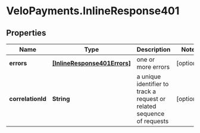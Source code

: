 # VeloPayments.InlineResponse401

## Properties

Name | Type | Description | Notes
------------ | ------------- | ------------- | -------------
**errors** | [**[InlineResponse401Errors]**](InlineResponse401Errors.md) | one or more errors | [optional] 
**correlationId** | **String** | a unique identifier to track a request or related sequence of requests | [optional] 


